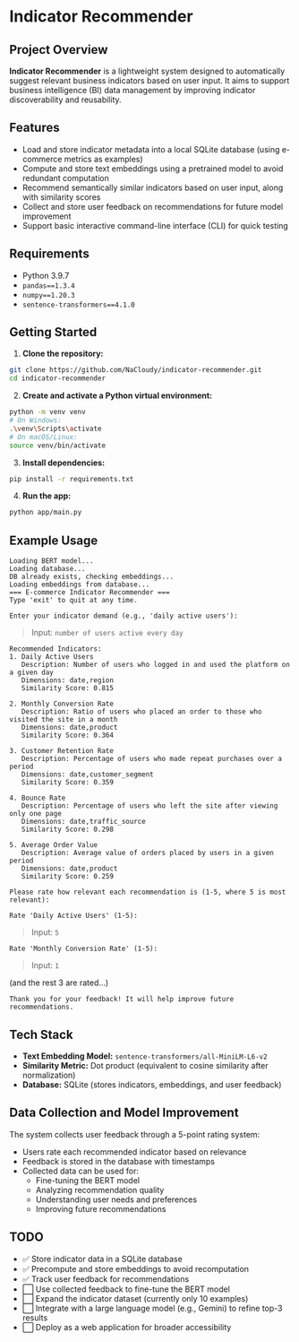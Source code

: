 # Indicator Recommender

## Project Overview

**Indicator Recommender** is a lightweight system designed to automatically suggest relevant business indicators based on user input. It aims to support business intelligence (BI) data management by improving indicator discoverability and reusability.

## Features

- Load and store indicator metadata into a local SQLite database (using e-commerce metrics as examples)
- Compute and store text embeddings using a pretrained model to avoid redundant computation
- Recommend semantically similar indicators based on user input, along with similarity scores
- Collect and store user feedback on recommendations for future model improvement
- Support basic interactive command-line interface (CLI) for quick testing

## Requirements

- Python 3.9.7
- `pandas==1.3.4`
- `numpy==1.20.3`
- `sentence-transformers==4.1.0`

## Getting Started

1. **Clone the repository:**

```bash
git clone https://github.com/NaCloudy/indicator-recommender.git
cd indicator-recommender
```

2. **Create and activate a Python virtual environment:**

```bash
python -m venv venv
# On Windows:
.\venv\Scripts\activate
# On macOS/Linux:
source venv/bin/activate
```

3. **Install dependencies:**

```bash
pip install -r requirements.txt
```

4. **Run the app:**

```bash
python app/main.py
```

## Example Usage

```text
Loading BERT model...
Loading database...
DB already exists, checking embeddings...
Loading embeddings from database...
=== E-commerce Indicator Recommender ===
Type 'exit' to quit at any time.

Enter your indicator demand (e.g., 'daily active users'):
```

> Input: `number of users active every day`

```text
Recommended Indicators:
1. Daily Active Users
   Description: Number of users who logged in and used the platform on a given day
   Dimensions: date,region
   Similarity Score: 0.815

2. Monthly Conversion Rate
   Description: Ratio of users who placed an order to those who visited the site in a month
   Dimensions: date,product
   Similarity Score: 0.364

3. Customer Retention Rate
   Description: Percentage of users who made repeat purchases over a period
   Dimensions: date,customer_segment
   Similarity Score: 0.359

4. Bounce Rate
   Description: Percentage of users who left the site after viewing only one page
   Dimensions: date,traffic_source
   Similarity Score: 0.298

5. Average Order Value
   Description: Average value of orders placed by users in a given period
   Dimensions: date,product
   Similarity Score: 0.259

Please rate how relevant each recommendation is (1-5, where 5 is most relevant):

Rate 'Daily Active Users' (1-5):
```

> Input: `5`

```
Rate 'Monthly Conversion Rate' (1-5):
```

> Input: `1`

(and the rest 3 are rated...)

```
Thank you for your feedback! It will help improve future recommendations.
```

## Tech Stack

- **Text Embedding Model:** `sentence-transformers/all-MiniLM-L6-v2`
- **Similarity Metric:** Dot product (equivalent to cosine similarity after normalization)
- **Database:** SQLite (stores indicators, embeddings, and user feedback)

## Data Collection and Model Improvement

The system collects user feedback through a 5-point rating system:

- Users rate each recommended indicator based on relevance
- Feedback is stored in the database with timestamps
- Collected data can be used for:
  - Fine-tuning the BERT model
  - Analyzing recommendation quality
  - Understanding user needs and preferences
  - Improving future recommendations

## TODO

- ✅ Store indicator data in a SQLite database
- ✅ Precompute and store embeddings to avoid recomputation
- ✅ Track user feedback for recommendations
- ⬜ Use collected feedback to fine-tune the BERT model
- ⬜ Expand the indicator dataset (currently only 10 examples)
- ⬜ Integrate with a large language model (e.g., Gemini) to refine top-3 results
- ⬜ Deploy as a web application for broader accessibility
